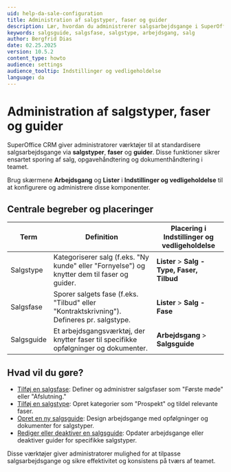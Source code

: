 ```yaml
---
uid: help-da-sale-configuration
title: Administration af salgstyper, faser og guider
description: Lær, hvordan du administrerer salgsarbejdsgange i SuperOffice CRM med salgstyper, faser og guider. Konfigurer disse værktøjer i Indstillinger og vedligeholdelse for at standardisere sporing, opgaver og dokumentation.
keywords: salgsguide, salgsfase, salgstype, arbejdsgang, salg
author: Bergfrid Dias
date: 02.25.2025
version: 10.5.2
content_type: howto
audience: settings
audience_tooltip: Indstillinger og vedligeholdelse
language: da
---
```


# Administration af salgstyper, faser og guider

SuperOffice CRM giver administratorer værktøjer til at standardisere salgsarbejdsgange via **salgstyper**, **faser** og **guider**. Disse funktioner sikrer ensartet sporing af salg, opgavehåndtering og dokumenthåndtering i teamet.

Brug skærmene **Arbejdsgang** og **Lister** i **Indstillinger og vedligeholdelse** til at konfigurere og administrere disse komponenter.

## Centrale begreber og placeringer

| Term | Definition | Placering i Indstillinger og vedligeholdelse |
|---|---|---|
| Salgstype | Kategoriserer salg (f.eks. "Ny kunde" eller "Fornyelse") og knytter dem til faser og guider. | **Lister** > **Salg - Type, Faser, Tilbud** |
| Salgsfase | Sporer salgets fase (f.eks. "Tilbud" eller "Kontraktskrivning"). Defineres pr. salgstype. | **Lister** > **Salg - Fase** |
| Salgsguide | Et arbejdsgangsværktøj, der knytter faser til specifikke opfølgninger og dokumenter. | **Arbejdsgang** > **Salgsguide** |

## Hvad vil du gøre?

* [Tilføj en salgsfase][3]: Definer og administrer salgsfaser som "Første møde" eller "Afslutning."
* [Tilføj en salgstype][4]: Opret kategorier som "Prospekt" og tildel relevante faser.
* [Opret en ny salgsguide][1]: Design arbejdsgange med opfølgninger og dokumenter for salgstyper.
* [Rediger eller deaktiver en salgsguide][2]: Opdater arbejdsgange eller deaktiver guider for specifikke salgstyper.

Disse værktøjer giver administratorer mulighed for at tilpasse salgsarbejdsgange og sikre effektivitet og konsistens på tværs af teamet.

<!-- Referenced links -->
[1]: create-sales-guide.md
[2]: edit-sales-guide.md
[3]: sale-stage.md
[4]: sale-type.md
